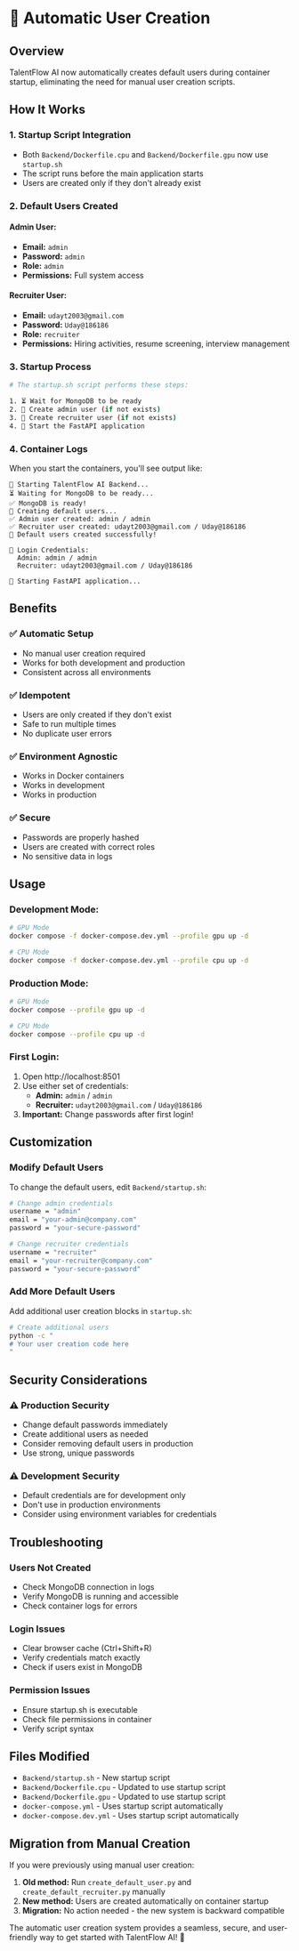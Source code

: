 # 🔐 Automatic User Creation

## Overview

TalentFlow AI now automatically creates default users during container startup, eliminating the need for manual user creation scripts.

## How It Works

### 1. **Startup Script Integration**
- Both `Backend/Dockerfile.cpu` and `Backend/Dockerfile.gpu` now use `startup.sh`
- The script runs before the main application starts
- Users are created only if they don't already exist

### 2. **Default Users Created**

#### **Admin User:**
- **Email:** `admin`
- **Password:** `admin`
- **Role:** `admin`
- **Permissions:** Full system access

#### **Recruiter User:**
- **Email:** `udayt2003@gmail.com`
- **Password:** `Uday@186186`
- **Role:** `recruiter`
- **Permissions:** Hiring activities, resume screening, interview management

### 3. **Startup Process**

```bash
# The startup.sh script performs these steps:

1. ⏳ Wait for MongoDB to be ready
2. 👤 Create admin user (if not exists)
3. 👤 Create recruiter user (if not exists)
4. 🚀 Start the FastAPI application
```

### 4. **Container Logs**

When you start the containers, you'll see output like:

```
🚀 Starting TalentFlow AI Backend...
⏳ Waiting for MongoDB to be ready...
✅ MongoDB is ready!
👤 Creating default users...
✅ Admin user created: admin / admin
✅ Recruiter user created: udayt2003@gmail.com / Uday@186186
🎉 Default users created successfully!

🔐 Login Credentials:
  Admin: admin / admin
  Recruiter: udayt2003@gmail.com / Uday@186186

🚀 Starting FastAPI application...
```

## Benefits

### ✅ **Automatic Setup**
- No manual user creation required
- Works for both development and production
- Consistent across all environments

### ✅ **Idempotent**
- Users are only created if they don't exist
- Safe to run multiple times
- No duplicate user errors

### ✅ **Environment Agnostic**
- Works in Docker containers
- Works in development
- Works in production

### ✅ **Secure**
- Passwords are properly hashed
- Users are created with correct roles
- No sensitive data in logs

## Usage

### **Development Mode:**
```bash
# GPU Mode
docker compose -f docker-compose.dev.yml --profile gpu up -d

# CPU Mode  
docker compose -f docker-compose.dev.yml --profile cpu up -d
```

### **Production Mode:**
```bash
# GPU Mode
docker compose --profile gpu up -d

# CPU Mode
docker compose --profile cpu up -d
```

### **First Login:**
1. Open http://localhost:8501
2. Use either set of credentials:
   - **Admin:** `admin` / `admin`
   - **Recruiter:** `udayt2003@gmail.com` / `Uday@186186`
3. **Important:** Change passwords after first login!

## Customization

### **Modify Default Users**

To change the default users, edit `Backend/startup.sh`:

```bash
# Change admin credentials
username = "admin"
email = "your-admin@company.com"
password = "your-secure-password"

# Change recruiter credentials  
username = "recruiter"
email = "your-recruiter@company.com"
password = "your-secure-password"
```

### **Add More Default Users**

Add additional user creation blocks in `startup.sh`:

```bash
# Create additional users
python -c "
# Your user creation code here
"
```

## Security Considerations

### ⚠️ **Production Security**
- Change default passwords immediately
- Create additional users as needed
- Consider removing default users in production
- Use strong, unique passwords

### ⚠️ **Development Security**
- Default credentials are for development only
- Don't use in production environments
- Consider using environment variables for credentials

## Troubleshooting

### **Users Not Created**
- Check MongoDB connection in logs
- Verify MongoDB is running and accessible
- Check container logs for errors

### **Login Issues**
- Clear browser cache (Ctrl+Shift+R)
- Verify credentials match exactly
- Check if users exist in MongoDB

### **Permission Issues**
- Ensure startup.sh is executable
- Check file permissions in container
- Verify script syntax

## Files Modified

- `Backend/startup.sh` - New startup script
- `Backend/Dockerfile.cpu` - Updated to use startup script
- `Backend/Dockerfile.gpu` - Updated to use startup script
- `docker-compose.yml` - Uses startup script automatically
- `docker-compose.dev.yml` - Uses startup script automatically

## Migration from Manual Creation

If you were previously using manual user creation:

1. **Old method:** Run `create_default_user.py` and `create_default_recruiter.py` manually
2. **New method:** Users are created automatically on container startup
3. **Migration:** No action needed - the new system is backward compatible

The automatic user creation system provides a seamless, secure, and user-friendly way to get started with TalentFlow AI! 🎉
